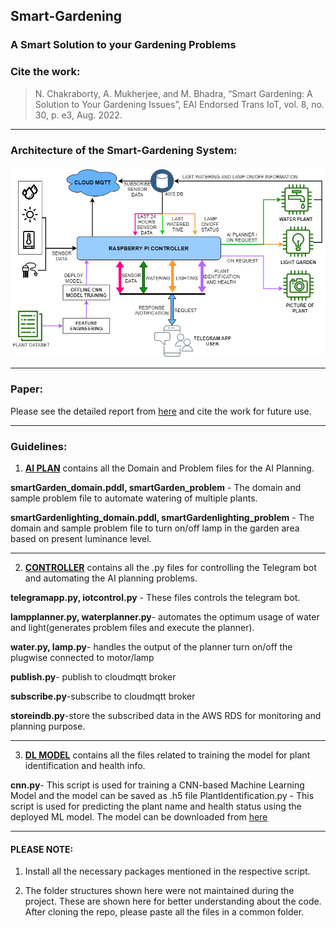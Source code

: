 ## Smart-Gardening
### A Smart Solution to your Gardening Problems


### Cite the work: 
> N. Chakraborty, A. Mukherjee, and M. Bhadra, “Smart Gardening: A Solution to Your Gardening Issues”, EAI Endorsed Trans IoT, vol. 8, no. 30, p. e3, Aug. 2022.



------------------------------------------------
### Architecture of the Smart-Gardening System:
![Architecture](https://github.com/Niloy-Chakraborty/Smart-Gardening/blob/master/Architecture.png)

------------------------------------------------

### Paper:
Please see the detailed report from [here](https://www.researchgate.net/publication/339412317_Smart_Gardening_A_solution_to_your_gardening_issues?_sg%5B0%5D=U_O-f1a3XHIaBI4_ER6dQGMTr_cj1cCMjCd1nszVCSeVTU9Igqs_LXNtbB3TDwtyX22HLEC1iXF3sA.ROHM8E4iQN2fdYqhWW9fkJAmQCORy_93BUaQDxEIxEF8O7CwbJcOcsemQ_TXd1-R-SKLEODkfLB3GCO7LK-t4Q&_sg%5B1%5D=kcJR-K5YcFrhiJzWfAnEB1FskrGex0z4zEKCbNQa3hAXdsC7PLdMyqSfdqbLgqN2vhV7tuBuAC4zXjf-bb0gBXKgc66ju9y8zdVAoLTlj4JFbRH-QGc) and cite the work for future use.

------------------------------------------------
### Guidelines:
1. [**AI PLAN**](https://github.com/Niloy-Chakraborty/Smart-Gardening/tree/master/AI_PLAN) contains all the Domain and Problem files for the AI Planning.  

**smartGarden_domain.pddl, smartGarden_problem** - The domain and sample problem file to automate watering of multiple plants.

**smartGardenlighting_domain.pddl, smartGardenlighting_problem** - The domain and sample problem file to turn on/off lamp in the garden area based on present luminance level.

-------------------------
2. [**CONTROLLER**](https://github.com/Niloy-Chakraborty/Smart-Gardening/tree/master/CONTROLLER) contains all the .py files for controlling the Telegram bot and automating the AI planning problems. 

**telegramapp.py, iotcontrol.py** - These files controls the telegram bot.

**lampplanner.py, waterplanner.py**- automates the optimum usage of water and light(generates problem files and execute the planner).

**water.py, lamp.py**- handles the output of the planner turn on/off the plugwise connected to motor/lamp

**publish.py**- publish to cloudmqtt broker

**subscribe.py**-subscribe to cloudmqtt broker

**storeindb.py**-store the subscribed data in the AWS RDS for monitoring and planning purpose.

-------------------------
3. [**DL MODEL**](https://github.com/Niloy-Chakraborty/Smart-Gardening/tree/master/DL_MODEL) contains all the files related to training the model for plant identification and health info.

**cnn.py**- This script is used for training a CNN-based Machine Learning Model and the model can be saved as .h5 file
PlantIdentification.py - This script is used for predicting the plant name and health status using the deployed ML model. The model can be downloaded from [here](https://drive.google.com/open?id=1stVThnVNt8yhOze6h0iQPJXKuZLaV2cC)

-----------------------------------------------
#### PLEASE NOTE:

1. Install all the necessary packages mentioned in the respective script. 

2. The folder structures shown here were not maintained during the project. These are shown here for better understanding about the code. After cloning the repo, please paste all the files in a common folder.

